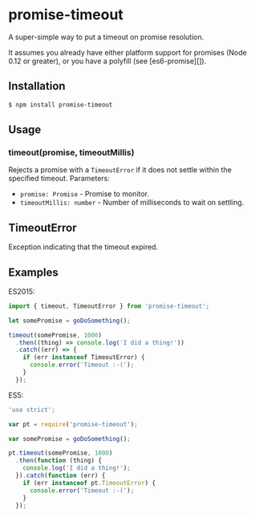 # promise-timeout

A super-simple way to put a timeout on promise resolution.

It assumes you already have either platform support for promises (Node 0.12 or
greater), or you have a polyfill (see [es6-promise][]).

## Installation

```bash
$ npm install promise-timeout
```

## Usage

### timeout(promise, timeoutMillis)

Rejects a promise with a `TimeoutError` if it does not settle within the
specified timeout. Parameters:

 * `promise: Promise` - Promise to monitor.
 * `timeoutMillis: number` - Number of milliseconds to wait on settling.

## TimeoutError

Exception indicating that the timeout expired.

## Examples

ES2015:

```javascript
import { timeout, TimeoutError } from 'promise-timeout';

let somePromise = goDoSomething();

timeout(somePromise, 1000)
  .then((thing) => console.log('I did a thing!'))
  .catch((err) => {
    if (err instanceof TimeoutError) {
      console.error('Timeout :-(');
    }
  });
```

ES5:

```javascript
'use strict';

var pt = require('promise-timeout');

var somePromise = goDoSomething();

pt.timeout(somePromise, 1000)
  .then(function (thing) {
    console.log('I did a thing!');
  }).catch(function (err) {
    if (err instanceof pt.TimeoutError) {
      console.error('Timeout :-(');
    }
  });
```
